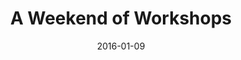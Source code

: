 ---
subheader: ''
description: "<p><strong>Context, written &amp; directed by Kayla Mathisen.\_The Monkey's\
  \ Paw, written by W. W. Jacobs, adapted &amp; directed by Brandon McCallister.</strong></p>\
  \ <p>Weekend of Workshops offers a stage to directors, devisers and performers to\
  \ exercise and explore their craft. This Winter, directors probe the depths of the\
  \ human experience from honest explorations of romantic relationships to raw portrayals\
  \ of complex family dynamics. Audiences will encounter new work and old, devised\
  \ and revised. A Weekend of Workshops commits each and every inhabitant of this\
  \ intimate space to the expansion of\_the limits of their artistry.</p><h4><em>Context</em></h4> <p><strong>Kayla\
  \ Mathisen</strong> (Director) is a fourth-year in the College majoring in Law,\
  \ Letters, and Society with a minor in Creative Writing. She wrote and directed\
  \ <em>Context</em>. She has also directed an abbreviated <em>No Exit</em>, and wrote\
  \ and directed <em>Comedia Goes West.</em></p><p><strong>Kennedy Green\_</strong>(Jeanie)\
  \ is a student in the College.</p><p><strong>Elise Lemp</strong> (Petey) is a first-year\
  \ in the College majoring in Biological Science. Previous acting credits include\
  \ <em>Romeo and Juliet</em> (Nurse) and <em>Annie</em> (Miss Hannigan).</p><p><strong>Joshua\
  \ Maymir </strong>(Martin) is a first-year in the College who is considering a major\
  \ in Biochemistry. Theater[24] introduced him to the magic that is University Theater,\
  \ and he looks forward to participating in future productions with the group.</p><p><strong>Juhi\
  \ Muthal </strong>(Sierra) is a first-year in the College potentially majoring in\
  \ Psychology and Statistics.</p><p><strong>Charlie Lovejoy </strong>(Stage Manager)\
  \ is a second-year prospective English literature and TAPS double-major who is currently\
  \ also the floor manager for <em>By the Bog of Cats</em>. In UT, Charlie has stage\
  \ managed <em>Miss Julie</em>, assistant stage managed <em>Amadeus</em> and <em>The\
  \ Effect of Gamma Rays on Man-in-the-Moon Marigolds</em>, designed and curated for\
  \ Theatre[24], and been a stagehand and assistant props designer for <em>Closer.</em>\
  \ Charlie is currently serving as a member of UT Committee. Before coming to college,\
  \ Charlie stage managed seventeen productions through community, professional, and\
  \ school theatre.</p><h4><em>The Monkey's Paw</em></h4><p><strong>Brandon McCallister </strong>(Director)\
  \ is a second-year in the College double majoring in TAPS and Comparative Human\
  \ Development. Previous credits include <em>Twelfth Night</em> (Stage Manager),\
  \ <em>Henry V </em>and <em>Richard II</em> (ASM), and <em>Love's Labour's Lost </em>(Assistant\
  \ Director).</p><p><strong>Natalie Pasquinelli\_</strong>(Mrs. White) is a student\
  \ in the College.</p><p><strong>Nate Chandler </strong>(Mr. White) is a first-year\
  \ in the College. This is his first UT show. He is very excited for <em>The Monkey's\
  \ Paw</em>! Nate also plays football on the UChicago varsity football team.</p><p><strong>Joshua\
  \ Mark </strong>(Sergeant-Major Morris/Man) is a second-year in the College majoring\
  \ in Geography. Previous acting credits include <em>Almondseed/Almondella</em> (King\
  \ Tobias).</p><p><strong>Saisha Talwar</strong> (Jane White) is a first-year in\
  \ the College. She is a potential Public Policy and Global Studies double major.\
  \ Last quarter, she was involved in the UT production of <em>Twelfth Night</em>.</p><p><strong>Olivia\
  \ Malone </strong>(Stage Manager) is a first-year prospective Computer Science major\
  \ in the College. She has been involved in stage management for four years and was\
  \ the Assistant Stage Manager for <em>Urinetown</em> last quarter.</p><h4>Production Staff</h4><p><strong>Molly\
  \ Becker </strong>(Production Manager) is a third-year in the College majoring in\
  \ ISHum. Previous production management credits include <em>Cabaret </em>(APM),\
  \ <em>Closer </em>(APM), <em>The Effect of Gamma Rays on Man-in-the-Moon Marigolds\
  \ </em>(APM) and the Fall 2015 Weekend of Workshops (PM).</p><p><strong>Stephanie\
  \ Slaven-Ruffing</strong>\_(Sound Designer) is a student in the College.</p><p><strong>Hex\
  \ Bean </strong>(Lighting Designer) is a student in the College.</p><p><span><strong>Natalie\
  \ Wagner </strong>(</span><span>UT Committee Liaison) is a student in the College.</span></p><p><strong>Lauren\
  \ Eames</strong> (Tech Staff Liaison) is a third-year in the College majoring in\
  \ Religious Studies with a minor in Art History. She is the assistant north campus\
  \ theater manager for the Department of Theater and Performance Studies, has participated\
  \ in a wide variety of shows in a wide variety of roles for University Theater,\
  \ and is an ensemble member with U of C Commedia.</p><h4>After-Glows</h4><p><strong>Feb 4-5:\_UofC Commedia\
  \ presents:\_</strong><em><strong>UofC Commedia</strong></em><br/>\nDirected by\
  \ Lauren Eames<br/>\nCommedia Ensemble</p><p><strong>Feb 6: <em>Wittgenstein's Mistress</em></strong><br/>\n\
  Adapted by David Markson<br/>\nDirected by Si Squires-Kasten<br/>\nPeyton Walker\u2026\
  ...Kate<br/>\nLeah Ochroch.......Stage Manager</p>"
slug: winter-weekend-workshops
title: A Weekend of Workshops
layout: show-info
quarter: winter
year: 2016
season: 2015-2016 Shows
date: 2016-01-09

---